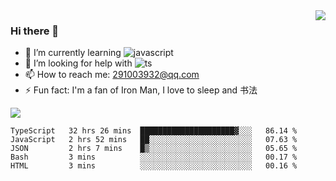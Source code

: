 <img align='right' src='https://github-readme-stats.vercel.app/api?username=niaogege&show_icons=true&theme=radical'/>

### Hi there 👋

- 🌱 I’m currently learning ![javascript](https://img.shields.io/badge/javacript-learn-orange)
- 🤔 I’m looking for help with ![ts](https://img.shields.io/badge/ts-learn-yellow)
- 📫 How to reach me: 291003932@qq.com
- ⚡ Fun fact:  I'm a fan of Iron Man, I love to sleep and 书法

![](https://github-readme-stats.vercel.app/api/top-langs/?username=niaogege&layout=compact)

<!--START_SECTION:waka-->
```text
TypeScript   32 hrs 26 mins  █████████████████████▓░░░   86.14 % 
JavaScript   2 hrs 52 mins   ██░░░░░░░░░░░░░░░░░░░░░░░   07.63 % 
JSON         2 hrs 7 mins    █▒░░░░░░░░░░░░░░░░░░░░░░░   05.65 % 
Bash         3 mins          ░░░░░░░░░░░░░░░░░░░░░░░░░   00.17 % 
HTML         3 mins          ░░░░░░░░░░░░░░░░░░░░░░░░░   00.16 % 
```
<!--END_SECTION:waka-->
